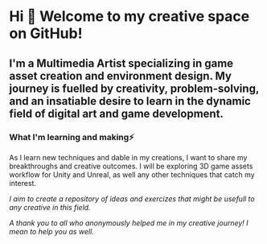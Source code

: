 # Hi 👋 Welcome to my creative space on GitHub!

## I'm a **Multimedia Artist** specializing in game asset creation and environment design. My journey is fuelled by creativity, problem-solving, and an insatiable desire to learn in the dynamic field of digital art and game development.

### What I'm learning and making⚡
As I learn new techniques and dable in my creations, I want to share my breakthroughs and creative outcomes. I will be exploring 3D game assets workflow for Unity and Unreal, as well any other techniques that catch my interest. 

*I aim to create a repository of ideas and exercizes that might be usefull to any creative in this field.*

*A thank you to all who anonymously helped me in my creative journey! I mean to help you as well.*
<!--
**SVRASVRA/SVRASVRA** is a ✨ _special_ ✨ repository because its `README.md` (this file) appears on your GitHub profile.

Here are some ideas to get you started:

- 🔭 I’m currently working on ...
- 🌱 I’m currently learning ...
- 👯 I’m looking to collaborate on ...
- 🤔 I’m looking for help with ...
- 💬 Ask me about ...
- 📫 How to reach me: ...
- 😄 Pronouns: ...
- ⚡ Fun fact: ...
-->
